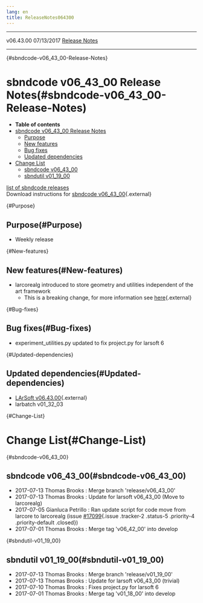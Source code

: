 ```yaml
---
lang: en
title: ReleaseNotes064300
---
```


  ----------- ------------ -- -- ------------------------------------------------------
  v06.43.00   07/13/2017         [Release Notes](ReleaseNotes064300.html)
  ----------- ------------ -- -- ------------------------------------------------------

{#sbndcode-v06_43_00-Release-Notes}

sbndcode v06\_43\_00 Release Notes(#sbndcode-v06_43_00-Release-Notes)
======================================================================================

-   **Table of contents**
-   [sbndcode v06\_43\_00 Release
    Notes](#sbndcode-v06_43_00-Release-Notes)
    -   [Purpose](#Purpose)
    -   [New features](#New-features)
    -   [Bug fixes](#Bug-fixes)
    -   [Updated dependencies](#Updated-dependencies)
-   [Change List](#Change-List)
    -   [sbndcode v06\_43\_00](#sbndcode-v06_43_00)
    -   [sbndutil v01\_19\_00](#sbndutil-v01_19_00)

[list of sbndcode
releases](List_of_SBND_code_releases.html)\
Download instructions for [sbndcode
v06\_43\_00](http://scisoft.fnal.gov/scisoft/bundles/sbnd/v06_43_00/sbndcode-v06_43_00.html){.external}

{#Purpose}

Purpose(#Purpose)
----------------------------------

-   Weekly release

{#New-features}

New features(#New-features)
--------------------------------------------

-   larcorealg introduced to store geometry and utilities independent of
    the art framework
    -   This is a breaking change, for more information see
        [here](https://cdcvs.fnal.gov/redmine/projects/larsoft/wiki/Breaking_Changes#Geometry-and-utility-code-moved-to-larcorealg){.external}

{#Bug-fixes}

Bug fixes(#Bug-fixes)
--------------------------------------

-   experiment\_utilities.py updated to fix project.py for larsoft 6

{#Updated-dependencies}

Updated dependencies(#Updated-dependencies)
------------------------------------------------------------

-   [LArSoft
    v06.43.00](https://cdcvs.fnal.gov/redmine/projects/larsoft/wiki/ReleaseNotes064300){.external}
-   larbatch v01\_32\_03

{#Change-List}

Change List(#Change-List)
==========================================

{#sbndcode-v06_43_00}

sbndcode v06\_43\_00(#sbndcode-v06_43_00)
----------------------------------------------------------

-   2017-07-13 Thomas Brooks : Merge branch \'release/v06\_43\_00\'
-   2017-07-13 Thomas Brooks : Update for larsoft v06\_43\_00 (Move to
    larcorealg)
-   2017-07-05 Gianluca Petrillo : Ran update script for code move from
    larcore to larcorealg (issue
    [\#17099](/redmine/issues/17099 "Feature: Make standard geometry available in gallery environment (Closed)"){.issue
    .tracker-2 .status-5 .priority-4 .priority-default .closed})
-   2017-07-01 Thomas Brooks : Merge tag \'v06\_42\_00\' into develop

{#sbndutil-v01_19_00}

sbndutil v01\_19\_00(#sbndutil-v01_19_00)
----------------------------------------------------------

-   2017-07-13 Thomas Brooks : Merge branch \'release/v01\_19\_00\'
-   2017-07-13 Thomas Brooks : Update for larsoft v06\_43\_00 (trivial)
-   2017-07-10 Thomas Brooks : Fixes project.py for larsoft 6
-   2017-07-01 Thomas Brooks : Merge tag \'v01\_18\_00\' into develop

